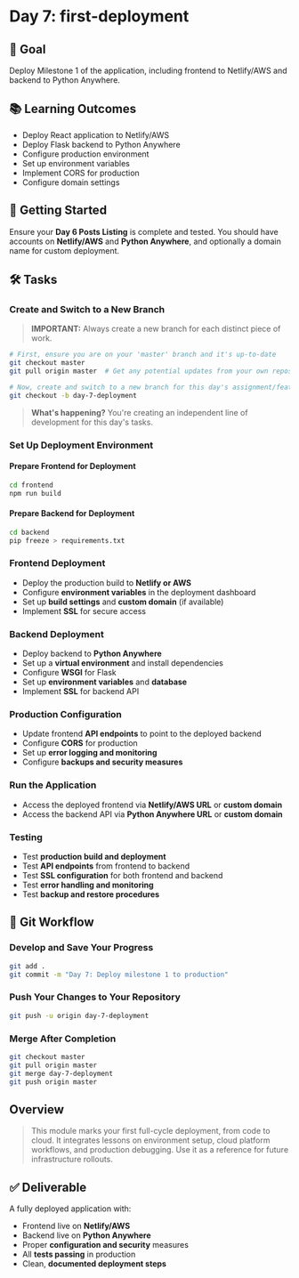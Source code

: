 # Day 7: first-deployment

## 🎯 Goal

Deploy Milestone 1 of the application, including frontend to Netlify/AWS and backend to Python Anywhere.

## 📚 Learning Outcomes

- Deploy React application to Netlify/AWS
- Deploy Flask backend to Python Anywhere
- Configure production environment
- Set up environment variables
- Implement CORS for production
- Configure domain settings

## 🚀 Getting Started

Ensure your **Day 6 Posts Listing** is complete and tested. You should have accounts on **Netlify/AWS** and **Python Anywhere**, and optionally a domain name for custom deployment.

## 🛠️ Tasks

### Create and Switch to a New Branch

> **IMPORTANT:** Always create a new branch for each distinct piece of work.

```bash
# First, ensure you are on your 'master' branch and it's up-to-date
git checkout master
git pull origin master  # Get any potential updates from your own repository's master

# Now, create and switch to a new branch for this day's assignment/feature
git checkout -b day-7-deployment
```

> **What's happening?** You're creating an independent line of development for this day's tasks.

### Set Up Deployment Environment

#### Prepare Frontend for Deployment

```bash
cd frontend
npm run build
```

#### Prepare Backend for Deployment

```bash
cd backend
pip freeze > requirements.txt
```

### Frontend Deployment

- Deploy the production build to **Netlify or AWS**
- Configure **environment variables** in the deployment dashboard
- Set up **build settings** and **custom domain** (if available)
- Implement **SSL** for secure access

### Backend Deployment

- Deploy backend to **Python Anywhere**
- Set up a **virtual environment** and install dependencies
- Configure **WSGI** for Flask
- Set up **environment variables** and **database**
- Implement **SSL** for backend API

### Production Configuration

- Update frontend **API endpoints** to point to the deployed backend
- Configure **CORS** for production
- Set up **error logging and monitoring**
- Configure **backups and security measures**

### Run the Application

- Access the deployed frontend via **Netlify/AWS URL** or **custom domain**
- Access the backend API via **Python Anywhere URL** or **custom domain**

### Testing

- Test **production build and deployment**
- Test **API endpoints** from frontend to backend
- Test **SSL configuration** for both frontend and backend
- Test **error handling and monitoring**
- Test **backup and restore procedures**

## 🔄 Git Workflow

### Develop and Save Your Progress

```bash
git add .
git commit -m "Day 7: Deploy milestone 1 to production"
```

### Push Your Changes to Your Repository

```bash
git push -u origin day-7-deployment
```

### Merge After Completion

```bash
git checkout master
git pull origin master
git merge day-7-deployment
git push origin master
```

## Overview

> This module marks your first full-cycle deployment, from code to cloud. It integrates lessons on environment setup, cloud platform workflows, and production debugging. Use it as a reference for future infrastructure rollouts.

## ✅ Deliverable

A fully deployed application with:

- Frontend live on **Netlify/AWS**
- Backend live on **Python Anywhere**
- Proper **configuration and security** measures
- All **tests passing** in production
- Clean, **documented deployment steps**
